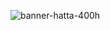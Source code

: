 ![banner-hatta-400h](https://user-images.githubusercontent.com/92319348/210518609-d4e4aaac-f979-402b-8efa-abbabdd0c54b.png)

<!-- ![banner-hatta-600h](https://user-images.githubusercontent.com/92319348/201095139-f2cbb42c-0c0e-4e04-8eef-a66acaa041b7.jpg) -->

<!--

### Hi there 👋

**hattagh73/hattagh73** is a ✨ _special_ ✨ repository because its `README.md` (this file) appears on your GitHub profile.

Here are some ideas to get you started:

- 🔭 I’m currently working on ...
- 🌱 I’m currently learning ...
- 👯 I’m looking to collaborate on ...
- 🤔 I’m looking for help with ...
- 💬 Ask me about ...
- 📫 How to reach me: ...
- 😄 Pronouns: ...
- ⚡ Fun fact: ...
- [3D Image Reference](https://icons8.com/illustrations/illustration/business-3d-young-woman-standing-with-laptop)
- [Background Image Reference](https://meshgradient.in/)
-->
